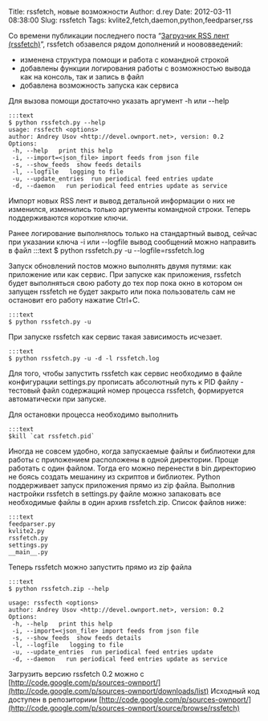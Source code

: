 Title: rssfetch, новые возможности
Author: d.rey
Date: 2012-03-11 08:38:00
Slug: rssfetch
Tags: kvlite2,fetch,daemon,python,feedparser,rss

Со времени публикации последнего поста “[Загрузчик RSS лент (rssfetch)](http://devel.ownport.net/2012/03/rss-rssfetch.html)”, rssfetch обзавелся рядом дополнений и ноововведений:

- изменена структура помощи и работа с командной строкой
- добавлены функции логирования работы с возможностью вывода как на консоль, так и запись в файл
- добавлена возможность запуска как сервиса

Для вызова помощи достаточно указать аргумент -h или --help

    :::text
    $ python rssfetch.py --help
    usage: rssfecth <options>
    author: Andrey Usov <http://devel.ownport.net>, version: 0.2
    Options:
     -h, --help   print this help
     -i, --import=<json_file> import feeds from json file
     -s, --show_feeds  show feeds details
     -l, --logfile   logging to file
     -u, --update_entries  run periodical feed entries update
     -d, --daemon   run periodical feed entries update as service
     
Импорт новых RSS лент и вывод детальной информации о них не изменился, изменились только аргументы командной строки. Теперь поддерживаются короткие ключи.

Ранее логирование выполнялось только на стандартный вывод, сейчас при указании ключа -i или --logfile вывод сообщений можно направить в файл
    :::text
    $ python rssfetch.py -u --logfile=rssfetch.log
    
Запуск обновлений постов можно выполнять двумя путями: как приложение или как сервис. При запуске как приложения, rssfetch будет выполняться свою работу до тех пор пока окно в котором он запущен rssfetch не будет закрыто или пока пользователь сам не остановит его работу нажатие Ctrl+C. 

    :::text
    $ python rssfetch.py -u 
    
При запуске rssfetсh как сервис такая зависимость исчезает. 
    
    :::text
    $ python rssfetch.py -u -d -l rssfetch.log 
    
Для того, чтобы запустить rssfetch как сервис необходимо в файле конфигурации settings.py прописать абсолютный путь к PID файлу - тестовый файл содержащий номер процесса rssfetch, формируется автоматически при запуске.

Для остановки процесса необходимо выполнить
    
    :::text
    $kill `cat rssfetch.pid`
    
Иногда не совсем удобно, когда запускаемые файлы  и библиотеки для работы с приложением расположены в одной директории. Проще работать с один файлом. Тогда его можно перенести в bin директорию не боясь создать мешанину из скриптов и библиотек. Python поддерживает запуск приложения прямо из zip файла. Выполнив настройки rssfetch в settings.py файле можно запаковать все необходимые файлы в один архив rssfetch.zip. Список файлов ниже:
    
    :::text
    feedparser.py
    kvlite2.py
    rssfetch.py
    settings.py
    __main__.py
    
Теперь rssfetch можно запустить прямо из zip файла
    
    :::text
    $ python rssfetch.zip --help
    
    usage: rssfecth <options>
    author: Andrey Usov <http://devel.ownport.net>, version: 0.2
    Options:
     -h, --help   print this help
     -i, --import=<json_file> import feeds from json file
     -s, --show_feeds  show feeds details
     -l, --logfile   logging to file
     -u, --update_entries  run periodical feed entries update
     -d, --daemon   run periodical feed entries update as service
     
Загрузить версию rssfetch 0.2 можно с [http://code.google.com/p/sources-ownport/](http://code.google.com/p/sources-ownport/downloads/list)
Исходный код доступен в репозиториии [http://code.google.com/p/sources-ownport/](http://code.google.com/p/sources-ownport/source/browse/rssfetch)

